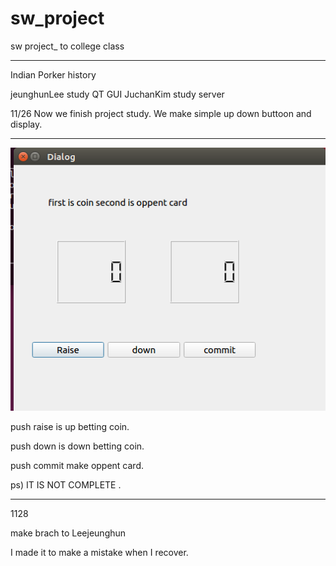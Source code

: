 # sw_project
sw project_ to college class

************************************************************
Indian Porker history

jeunghunLee study QT GUI
JuchanKim   study server 

11/26
Now we finish project study. 
We make simple up down buttoon and display.

*************************************************************
![screenshot](./1127_GUI.PNG)

push raise is up betting coin.

push down is down betting coin.

push commit make oppent card.

ps) IT IS NOT COMPLETE .

***********************************************************
1128

make brach to Leejeunghun


I made it to make a mistake when I recover.
